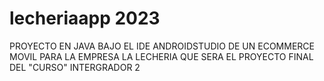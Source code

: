 # lecheriaapp 2023
PROYECTO EN JAVA BAJO EL IDE ANDROIDSTUDIO DE UN ECOMMERCE MOVIL PARA LA EMPRESA LA LECHERIA QUE SERA EL PROYECTO FINAL DEL "CURSO" INTERGRADOR 2
